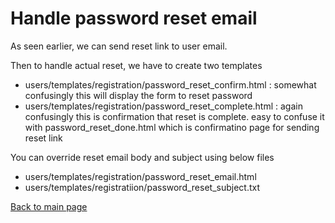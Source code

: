 # Handle password reset email

As seen earlier, we can send reset link to user email.

Then to handle actual reset, we have to create two templates

- users/templates/registration/password_reset_confirm.html : somewhat confusingly this will display the form to reset password
- users/templates/registration/password_reset_complete.html : again confusingly this is confirmation that reset is complete. easy to confuse it with password_reset_done.html which is confirmatino page for sending reset link

You can override reset email body and subject using below files

- users/templates/registration/password_reset_email.html
- users/templates/registratiion/password_reset_subject.txt

[Back to main page](../README.md)